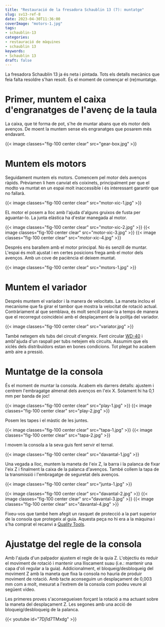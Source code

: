 ```yaml
---
title: "Restauració de la fresadora Schaublin 13 (7): muntatge"
slug: sv13-ref-8
date: 2023-04-30T11:36:00
coverImage: "motors-1.jpg"
tags:
- schaublin-13
categories:
- restauració de màquines
- schaublin 13
keywords:
- Schaublin 13
draft: false
---
```


La  fresadora Schaublin  13 ja  és neta  i pintada.  Tots els  detalls
mecànics  que  feia falta  resoldre  s'han  resolt.  És el  moment  de
començar el (re)muntatge.

<!--more-->

# Primer, muntem el caixa d'engranatges de l'avenç de la taula

La caixa, que té forma de pot, s'he de muntar abans que els motor dels
avenços. De moent la muntem sense els engranatges que posarem més endavant.

{{< image classes="fig-100 center clear" src="gear-box.jpg" >}}


# Muntem els motors

Seguidament muntem els motors. Comencem pel motor dels avenços
ràpids. Prèviamen li hem canviat els coixinets, principalment per que
el modto va muntat en un espai molt inaccessible i és interessant
garantir que no fallarà.

{{< image classes="fig-100 center clear" src="motor-xic-1.jpg" >}}

EL motor el posem a lloc amb l'ajuda d'alguns gruixos de fusta per
aguantar-lo. La junta elàstica ha d'estar manegada al motor.

{{< image classes="fig-100 center clear" src="motor-xic-2.jpg" >}}
{{< image classes="fig-100 center clear" src="motor-xic-3.jpg" >}}
{{< image classes="fig-100 center clear" src="motor-xic-4.jpg" >}}

Després ens barallem amb el motor principal. No és senzill de
muntar. L'espai és molt ajustat i en certes posicions frega amb el
motor dels avenços. Amb un cove de paciència el deixem muntat.

{{< image classes="fig-100 center clear" src="motors-1.jpg" >}}


# Muntem el variador

Després muntem el variador i la manera de velocitats. La maneta inclou
el mecanisme que fa girar el tambor que mostra la velocitat de rotació
actual. Contràriament al que semblava, és molt sencill posar-la a
temps de manera que el recorregut coincideixi amb el desplaçament de
la politja del variador.

{{< image classes="fig-100 center clear" src="variator.jpg" >}}

També netegem els tubs del circuit d'engreix. Fent circular
[WD-40](https://wd40.es) i ambl'ajuda d'un raspall per tubs netejem
els circuits. Assumim que els xiclés dels distribuïdors estan en bones
condicions.  Tot plegat ho acabem amb aire a pressió.


# Muntatge de la consola

És el moment de muntar la consola. Acabem els darrers detalls: ajustem
i centrem l'embragatge almenat dels avenços en l'eix X. Solament hi ha
0,1 mm per banda de joc!

{{< image classes="fig-100 center clear" src="play-1.jpg" >}}
{{< image classes="fig-100 center clear" src="play-2.jpg" >}}

Posem les tapes i el màstic de les juntes.

{{< image classes="fig-100 center clear" src="tapa-1.jpg" >}}
{{< image classes="fig-100 center clear" src="tapa-2.jpg" >}}

I movem la consola a la seva guis fent servir el ternal.

{{< image classes="fig-100 center clear" src="davantal-1.jpg" >}}

Una vegada a lloc, muntem la maneta de l'eix Z, la barra i la palanca
de fixar l'eix Z i finalment la caixa de la palanca d'avenços. També
collem la tapa de la transmissió i l'embragatge de seguretat dels
avenços.

{{< image classes="fig-100 center clear" src="junta-1.jpg" >}}

{{< image classes="fig-100 center clear" src="davantal-2.jpg" >}}
{{< image classes="fig-100 center clear" src="davantal-3.jpg" >}}
{{< image classes="fig-100 center clear" src="davantal-4.jpg" >}}

Fixeu-vos que també hem afegit un rasquet de protecció a la part
superior de la consola que protegeix al guia. Aquesta peça no hi era a
la màquina i s'ha comprat el recanvi a [Quality
Tools](https://www.quality-tools.ch).


# Ajustatge del regle de la consola

Amb l'ajuda d'un palpador ajustem el regle de la quia Z. L'objectiu és
reduir el moviment de rotació i mantenir una lliscament suau (i.e.:
mantenir una capa d'oli regular a la guia). Addicionalment, el
bloqueig/desbloqueig del moviment Z amb la maneta que fixa la consola
no hauria de produir moviment de rotació. Amb tacte aconseguim un
desplaçament de 0,003 mm com a molt, mesurat a l'extrem de la consola
com podeu veure al següent vídeo.

Les primeres proves s'aconsegueixen forçant la rotació a ma actuant
sobre la maneta del desplaçament Z. Les segones amb una acció de
bloqueig/desbloqueig de la palanca.

{{< youtube id="7Dj1d7TMxdg" >}}
